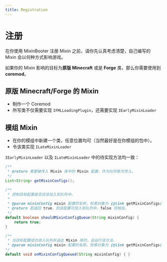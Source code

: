 ```yaml
---
title: Registration
---
```


# 注册

在你使用 MixinBooter 注册 Mixin 之前，请你先认真考虑清楚，自己编写的 Mixin 会以何种方式影响游戏。

如果你的 Mixin 影响的目标为**原版 Minecraft** 或是 **Forge** 类，那么你需要使用到 **coremod**。

## 原版 Minecraft/Forge 的 Mixin

- 制作一个 Coremod
- 所写类不仅需要实现 `IFMLLoadingPlugin`，还需要实现 `IEarlyMixinLoader`

## 模组 Mixin

- 在你的模组中新建一个类，任意位置均可（当然最好是在你模组的包中）。
- 令该类实现 `ILateMixinLoader`

`IEarlyMixinLoader` 以及 `ILateMixinLoader` 中的待实现方法均一致：

```java
/**
 * @return 需要被传入 Mixin 库中的 Mixin 配置，作为队列依次传入。
 */
List<String> getMixinConfigs();

/**
 * 控制目标配置是否应该加入到队列中。
 *
 * @param mixinConfig mixin 配置的名称，检索对象为 {@link getMixinConfigs()} 的返回值。
 * @return 若返回 true，则该配置可加入到队列中，false 则相反。
 */
default boolean shouldMixinConfigQueue(String mixinConfig) {
    return true;
}

/**
 * 当目标配置成功进入队列并送达 Mixin 库时，会运行该方法。
 * @param mixinConfig mixin 配置的名称，检索对象为 {@link getMixinConfigs()} 的返回值。
*/
default void onMixinConfigQueued(String mixinConfig) { }
```
